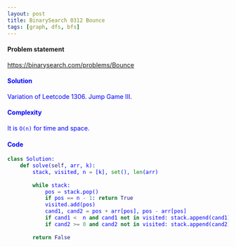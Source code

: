 ```yaml
---
layout: post
title: BinarySearch 0312 Bounce
tags: [graph, dfs, bfs]
---
```


#### Problem statement

<a href="https://binarysearch.com/problems/Bounce"> <font color = blue>https://binarysearch.com/problems/Bounce

#### Solution
Variation of Leetcode 1306. Jump Game III.

#### Complexity
It is `O(n)` for time and space.

#### Code
```python
class Solution:
    def solve(self, arr, k):
        stack, visited, n = [k], set(), len(arr)
        
        while stack:
            pos = stack.pop()
            if pos == n - 1: return True
            visited.add(pos)
            cand1, cand2 = pos + arr[pos], pos - arr[pos]
            if cand1 <  n and cand1 not in visited: stack.append(cand1)
            if cand2 >= 0 and cand2 not in visited: stack.append(cand2)
                
        return False
```

